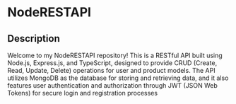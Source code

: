 # NodeRESTAPI

## Description
Welcome to my NodeRESTAPI repository! This is a RESTful API built using Node.js, Express.js, and TypeScript, designed to provide CRUD (Create, Read, Update, Delete) operations for user and product models. The API utilizes MongoDB as the database for storing and retrieving data, and it also features user authentication and authorization through JWT (JSON Web Tokens) for secure login and registration processes
